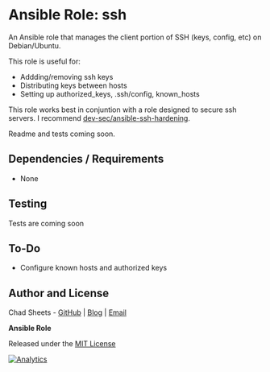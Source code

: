 # Ansible Role: ssh

<!-- [![Build Status](https://travis-ci.org/linconf/ansible-openssl.svg?branch=master)](https://travis-ci.org/linconf/ansible-openssl)
[![Ansible Galaxy](https://img.shields.io/badge/docs-ansible--openssl-blue.svg)](http://linconf.com/ansible-openssl/)
[![Ansible Galaxy](https://img.shields.io/badge/galaxy-linconf.openssl-660198.svg)](https://galaxy.ansible.com/linconf/openssl/)
 -->
An Ansible role that manages the client portion of SSH (keys, config, etc) on Debian/Ubuntu.


This role is useful for:

* Addding/removing ssh keys
* Distributing keys between hosts
* Setting up authorized_keys, .ssh/config, known_hosts

This role works best in conjuntion with a role designed to secure ssh servers. I recommend
[dev-sec/ansible-ssh-hardening](https://github.com/dev-sec/ansible-ssh-hardening).



Readme and tests coming soon.
<!-- 
## Installation

```
ansible-galaxy install linconf.nvm
```

## Example Playbooks

**Add a Self-Signed Certificate**

```
- hosts: localhost
  roles:
    - linconf.openssl
  vars:
    openssl_add_cert:
      - path: '{{ ansible_fqdn }}/myservice'
        crt_name: '{{ ansible_hostname }}.myservice.pem'
        key_name: '{{ ansible_hostname }}.myservice.key'
        common_name: 'myservice.com'
```

**Renew a Self-Signed Certificate**

Note: The expired certificate is backed up to `certname.pem.{ current-date }`. Manual intervention
would be required if you attempted to renew more than once per day.

```
- hosts: localhost
  roles:
    - linconf.openssl
  vars:
    openssl_add_cert:
      - path: '{{ ansible_fqdn }}/myservice'
        crt_name: '{{ ansible_hostname }}.myservice.pem'
        key_name: '{{ ansible_hostname }}.myservice.key'
        common_name: 'myservice.com'
        renew: True
```

**Optional: ssl-cert-check**

This role can optionally install [ssl-cert-check](https://github.com/Matty9191/ssl-cert-check) to 
notify you when certificates near expiration.

```
openssl_check_cert: True
openssl_check_cert_email: 'you@example.com'
``` -->

<!-- 
**Additional Options**

This role supports many more configuraiton options and actions.

See the [linconf.openssl documentation](http://linconf.com/ansible-openssl/) for a full list of available options.

 -->
## Dependencies / Requirements

- None

## Testing

Tests are coming soon

<!-- The master branch is continuously validated by Travis-CI.

Minor versions indicate the role passed local testing as described by the
`.kitchen` declaration. Instructions for performing test-kitchen runs locally
are detailed in the [LinConf Documentation](http://linconf.com/about/methodology/).
 -->


## To-Do

- Configure known hosts and authorized keys


## Author and License

Chad Sheets - [GitHub](https://github.com/cjsheets) | [Blog](http://chadsheets.com/) | [Email](mailto:chad@linconf.com)

**Ansible Role**

Released under the [MIT License](https://tldrlegal.com/license/mit-license)

[![Analytics](https://cjs-beacon.appspot.com/UA-10006093-3/github/linconf/ansible-ssh?pixel)](https://github.com/linconf/ansible-ssh)